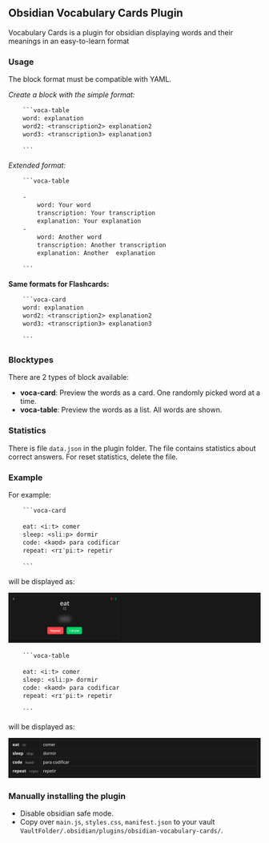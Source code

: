 ## Obsidian Vocabulary Cards Plugin
Vocabulary Cards is a plugin for obsidian displaying words and their meanings in an easy-to-learn format

### Usage

The block format must be compatible with YAML.

*Create a block with the simple format:*

```
    ```voca-table
    word: explanation
    word2: <transcription2> explanation2
    word3: <transcription3> explanation3

    ```
```

*Extended format:*

```
    ```voca-table
    
    - 
        word: Your word
        transcription: Your transcription
        explanation: Your explanation
    - 
        word: Another word
        transcription: Another transcription
        explanation: Another  explanation

    ```
```

**Same formats for Flashcards:**

```
    ```voca-card
    word: explanation
    word2: <transcription2> explanation2
    word3: <transcription3> explanation3

    ```
```

### Blocktypes
There are 2 types of block available:  
- **voca-card**:   Preview the words as a card. One randomly picked word at a time.
- **voca-table**:  Preview the words as a list. All words are shown.

### Statistics

There is file `data.json` in the plugin folder. 
The file contains statistics about correct answers. For reset statistics, delete the file.

### Example
For example:  

```
    ```voca-card
    
    eat: <iːt> comer  
    sleep: <sliːp> dormir
    code: <kəʊd> para codificar
    repeat: <rɪˈpiːt> repetir
    
    ```
```
will be displayed as:  

![example](./doc/card.jpg)

```
    ```voca-table
    
    eat: <iːt> comer  
    sleep: <sliːp> dormir
    code: <kəʊd> para codificar
    repeat: <rɪˈpiːt> repetir
    
    ```
```
will be displayed as:

![example](./doc/table.jpg)


### Manually installing the plugin
- Disable obsidian safe mode.
- Copy over `main.js`, `styles.css`, `manifest.json` to your vault `VaultFolder/.obsidian/plugins/obsidian-vocabulary-cards/`.
